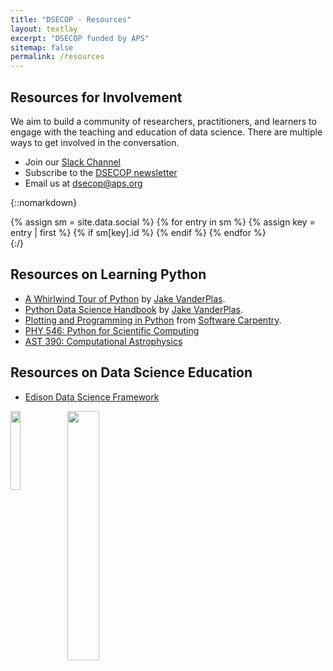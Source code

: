 ```yaml
---
title: "DSECOP - Resources"
layout: textlay
excerpt: "DSECOP funded by APS"
sitemap: false
permalink: /resources
---
```

## Resources for Involvement

We aim to build a community of researchers, practitioners, and learners to engage with the teaching and education of data science. There are multiple ways to get involved in the conversation.

- Join our [Slack Channel](https://join.slack.com/t/aps-gds/shared_invite/zt-cc04p8jl-DQ~a~DMn8_iHBnjaBSL_6A)
- Subscribe to the [DSECOP newsletter](https://dsecop.substack.com/)
- Email us at <dsecop@aps.org>

{::nomarkdown}
<div>
    {% assign sm = site.data.social %}
    {% for entry in sm %}
        {% assign key = entry | first %}
        {% if sm[key].id %}
            <a href="{{ sm[key].href }}{{ sm[key].id }}" title="{{ sm[key].title }}">
            <i class="fa {{ sm[key].fa-icon}}" style="font-size: 3em;"></i></a>
        {% endif %}
    {% endfor %}
<div>
{:/}

## Resources on Learning Python
- [A Whirlwind Tour of Python](https://jakevdp.github.io/WhirlwindTourOfPython/) by [Jake VanderPlas](http://vanderplas.com/).
- [Python Data Science Handbook](https://jakevdp.github.io/PythonDataScienceHandbook/) by [Jake VanderPlas](http://vanderplas.com/).
- [Plotting and Programming in Python](http://swcarpentry.github.io/python-novice-gapminder/) from [Software Carpentry](https://software-carpentry.org/).
- [PHY 546: Python for Scientific Computing](https://sbu-python-class.github.io/python-science/Introduction.html)
- [AST 390: Computational Astrophysics](https://zingale.github.io/computational_astrophysics/intro.html)



## Resources on Data Science Education

- [Edison Data Science Framework](https://edison-project.eu/edison/edison-data-science-framework-edsf/) 

<img src="{{ site.url }}{{ site.baseurl }}/images/resources/Slack_QR.png" class="img-responsive" width="18%" style="float: left" />
<img src="{{ site.url }}{{ site.baseurl }}/images/resources/Social.png" class="img-responsive" width="32%" style="float: left" />